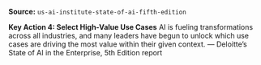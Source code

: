 **Source:** `us-ai-institute-state-of-ai-fifth-edition`

**Key Action 4: Select High-Value Use Cases**
AI is fueling transformations across all industries, and many leaders have begun to unlock which use cases are driving the most value within their given context.
— Deloitte’s State of AI in the Enterprise, 5th Edition report
